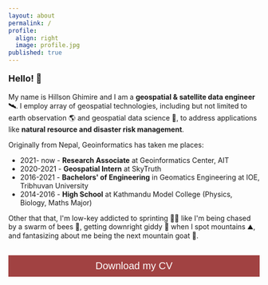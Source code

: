 ```yaml
---
layout: about
permalink: /
profile:
  align: right
  image: profile.jpg
published: true
---
```


<!-- <link rel="stylesheet" href="https://cdnjs.cloudflare.com/ajax/libs/font-awesome/6.5.1/css/all.min.css"> -->
<style>
    /* body {
        overflow: hidden;
    } */

  .d_btn {
    background-color: #a14242;
    border: none;
    color: white;
    padding: 10px 30px;
    cursor: pointer;
    font-size: 20px;
    width: 100%;
  }

  .shake {
  animation: shake 2s linear;
  animation-delay: 3s;
  }

  @keyframes shake {
    0%, 100% {transform: translateX(0);}
    10%, 30%, 50%, 70%, 90% {transform: translateX(-4px);}
    20%, 40%, 60%, 80% {transform: translateX(3px);}
  }
</style>


<div class="shake" style="font-size:18px;">

<b>Hello! 👋 </b>
</div>

My name is Hillson Ghimire and I am a **geospatial & satellite data engineer 🛰️**. I employ array of geospatial technologies, including but not limited to earth observation 🌎 and geospatial data science 🐉, to address applications like **natural resource and disaster risk management**.

Originally from Nepal, Geoinformatics has taken me places:
- 2021- now - **Research Associate** at Geoinformatics Center, AIT
- 2020-2021 - **Geospatial Intern** at SkyTruth
- 2016-2021  - **Bachelors' of Engineering** in Geomatics Engineering at IOE, Tribhuvan University
- 2014-2016  - **High School** at Kathmandu Model College (Physics, Biology, Maths Major)

Other that that, I'm low-key addicted to sprinting 🏃‍♂️ like I'm being chased by a swarm of bees 🐝, getting downright giddy 💫 when I spot mountains ⛰️, and fantasizing about me being the next mountain goat 🐐. 

<br>
<a href="/assets/images/Curriculum_Vitae.pdf" style="color: white;">
  <button class="d_btn">
    <i class="fa fa-download"></i>
    Download my CV
    </button>
</a>
